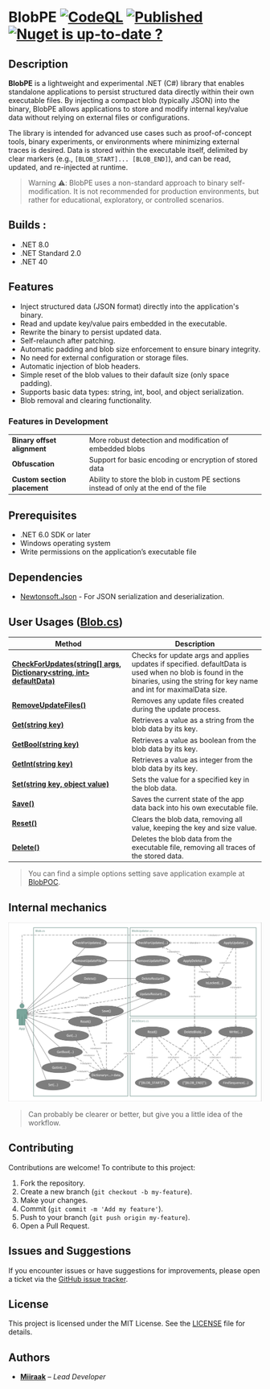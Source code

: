 # BlobPE [![CodeQL](https://github.com/Miiraak/BlobPE/actions/workflows/github-code-scanning/codeql/badge.svg)](https://github.com/Miiraak/BlobPE/actions/workflows/github-code-scanning/codeql) [![Published](https://github.com/Miiraak/BlobPE/actions/workflows/publish-package.yml/badge.svg)](https://github.com/Miiraak/BlobPE/actions/workflows/publish-package.yml) [![Nuget is up-to-date ?](https://github.com/Miiraak/BlobPE/actions/workflows/nuget-is-up-to-date.yml/badge.svg)](https://github.com/Miiraak/BlobPE/actions/workflows/nuget-is-up-to-date.yml)

## Description
**BlobPE** is a lightweight and experimental .NET (C#) library that enables standalone applications to persist structured data directly within their own executable files. By injecting a compact blob (typically JSON) into the binary, BlobPE allows applications to store and modify internal key/value data without relying on external files or configurations.

The library is intended for advanced use cases such as proof-of-concept tools, binary experiments, or environments where minimizing external traces is desired. Data is stored within the executable itself, delimited by clear markers (e.g., `[BLOB_START]... [BLOB_END]`), and can be read, updated, and re-injected at runtime.

> Warning ⚠️: BlobPE uses a non-standard approach to binary self-modification. It is not recommended for production environments, but rather for educational, exploratory, or controlled scenarios.

## Builds :
- .NET 8.0
- .NET Standard 2.0
- .NET 40

## Features
- Inject structured data (JSON format) directly into the application's binary.
- Read and update key/value pairs embedded in the executable.
- Rewrite the binary to persist updated data.
- Self-relaunch after patching.
- Automatic padding and blob size enforcement to ensure binary integrity.
- No need for external configuration or storage files.
- Automatic injection of blob headers.
- Simple reset of the blob values to their dafault size (only space padding).
- Supports basic data types: string, int, bool, and object serialization.
- Blob removal and clearing functionality.

### Features in Development
|||
|---|---|
| **Binary offset alignment** | More robust detection and modification of embedded blobs |
| **Obfuscation** | Support for basic encoding or encryption of stored data |
| **Custom section placement** | Ability to store the blob in custom PE sections instead of only at the end of the file |

## Prerequisites
- .NET 6.0 SDK or later
- Windows operating system
- Write permissions on the application’s executable file

## Dependencies
- [Newtonsoft.Json](https://www.nuget.org/packages/Newtonsoft.Json/) - For JSON serialization and deserialization.

## User Usages ([Blob.cs](https://github.com/Miiraak/BlobPE/blob/master/BlobPE/Blob.cs))
| Method | Description |
|--- | --- |
| [**CheckForUpdates(string[] args, Dictionary<string, int> defaultData)**](https://github.com/Miiraak/BlobPE/blob/93ca37b4ddd975f8e3af7fc840a491fb35f2035b/BlobPE/Blob.cs#L37) | Checks for update args and applies updates if specified. defaultData is used when no blob is found in the binaries, using the string for key name and int for maximalData size. |
| [**RemoveUpdateFiles()**](https://github.com/Miiraak/BlobPE/blob/93ca37b4ddd975f8e3af7fc840a491fb35f2035b/BlobPE/Blob.cs#L47) | Removes any update files created during the update process. |
| [**Get(string key)**](https://github.com/Miiraak/BlobPE/blob/93ca37b4ddd975f8e3af7fc840a491fb35f2035b/BlobPE/Blob.cs#L58) | Retrieves a value as a string from the blob data by its key. |
| [**GetBool(string key)**](https://github.com/Miiraak/BlobPE/blob/93ca37b4ddd975f8e3af7fc840a491fb35f2035b/BlobPE/Blob.cs#L71) | Retrieves a value as boolean from the blob data by its key. |
| [**GetInt(string key)**](https://github.com/Miiraak/BlobPE/blob/93ca37b4ddd975f8e3af7fc840a491fb35f2035b/BlobPE/Blob.cs#L84) | Retrieves a value as integer from the blob data by its key. |
| [**Set(string key, object value)**](https://github.com/Miiraak/BlobPE/blob/93ca37b4ddd975f8e3af7fc840a491fb35f2035b/BlobPE/Blob.cs#L96) | Sets the value for a specified key in the blob data. |
| [**Save()**](https://github.com/Miiraak/BlobPE/blob/93ca37b4ddd975f8e3af7fc840a491fb35f2035b/BlobPE/Blob.cs#L106) | Saves the current state of the app data back into his own executable file. |
| [**Reset()**](https://github.com/Miiraak/BlobPE/blob/93ca37b4ddd975f8e3af7fc840a491fb35f2035b/BlobPE/Blob.cs#L117) | Clears the blob data, removing all value, keeping the key and size value. |
| [**Delete()**](https://github.com/Miiraak/BlobPE/blob/93ca37b4ddd975f8e3af7fc840a491fb35f2035b/BlobPE/Blob.cs#L133) | Deletes the blob data from the executable file, removing all traces of the stored data. |
> You can find a simple options setting save application example at [BlobPOC](https://github.com/Miiraak/BlobPOC).

## Internal mechanics
![img](https://github.com/Miiraak/BlobPE/blob/master/.github/img/Internal_Interaction.png)
> Can probably be clearer or better, but give you a little idea of the workflow. 

## Contributing
Contributions are welcome! To contribute to this project:

1. Fork the repository.
2. Create a new branch (`git checkout -b my-feature`).
3. Make your changes.
4. Commit (`git commit -m 'Add my feature'`).
5. Push to your branch (`git push origin my-feature`).
6. Open a Pull Request.

## Issues and Suggestions
If you encounter issues or have suggestions for improvements, please open a ticket via the [GitHub issue tracker](https://github.com/Miiraak/BlobPE/issues).

## License
This project is licensed under the MIT License. See the [LICENSE](./LICENSE) file for details.

## Authors
- [**Miiraak**](https://github.com/miiraak) – *Lead Developer*
